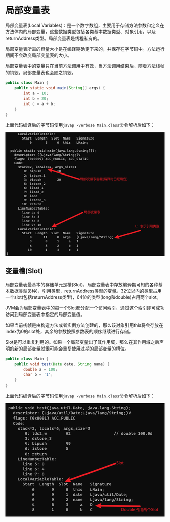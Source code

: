 # 局部变量表

局部变量表(Local Variables)：是一个数字数组，主要用于存储方法参数和定义在方法体内的局部变量，这些数据类型包括各类基本数据类型、对象引用，以及returnAddress类型。局部变量表是线程私有的。

局部变量表所需的容量大小是在编译期确定下来的，并保存在字节码中。方法运行期间不会改变局部变量表的大小。

局部变量表中的变量只在当前方法调用中有效，当方法调用结束后，随着方法栈帧的销毁，局部变量表也会随之销毁。


```java
public class Main {
    public static void main(String[] args) {
        int a = 10;
        int b = 20;
        int c = a + b;
    }
}
```

上面代码编译后的字节码使用`javap -verbose Main.class`命令解析后如下：

![](./img/local_var_1.png)

## 变量槽(Slot)

局部变量表最基本的存储单元是槽(Slot)，局部变量表中存放编译期可知的各种基本数据类型(8种)，引用类型，returnAddress类型的变量。32位以内的类型占用一个slot(包括returnAddress类型)，64位的类型(long和double)占用两个slot。

JVM会为局部变量表中的每一个Slot都分配一个访问索引，通过这个索引即可成功访问到局部变量表中指定的局部变量值。

如果当前栈帧是由构造方法或者实例方法创建的，那么该对象引用this将会存放在index为0的slot处，其余的参数按照参数表的顺序继续进行存储。

Slot是可以重复利用的。如果一个局部变量出了其作用域，那么在其作用域之后声明的新的局部变量就很可能会重复使用过期的局部变量的槽位。

```java
public class Main {
    public void test(Date date, String name) {
        double a = 100;
        char b = '1';
    }
}
```

上面代码编译后的字节码使用`javap -verbose Main.class`命令解析后如下：

![](./img/local_var_slot.png)
